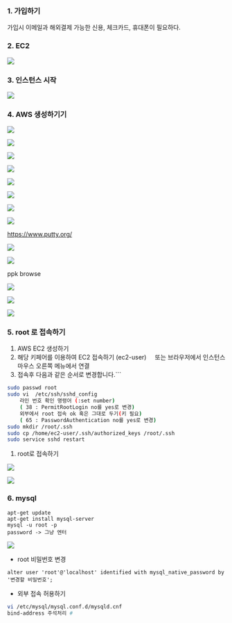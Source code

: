 ### 1. 가입하기
가입시 이메일과 해외결제 가능한 신용, 체크카드, 휴대폰이 필요하다.


### 2. EC2

![](https://i.imgur.com/U3j7x57.png)


### 3. 인스턴스 시작

![](https://i.imgur.com/rVQM226.png)


### 4. AWS 생성하기기

![](https://i.imgur.com/m4fFLVo.png)


![](https://i.imgur.com/58EF64D.png)


![](https://i.imgur.com/XxVvpMB.png)


![](https://i.imgur.com/5dwWAmS.png)


![](https://i.imgur.com/zznjs85.png)


![](https://i.imgur.com/x6jIYXt.png)


![](https://i.imgur.com/QMGRwB0.png)

![](https://i.imgur.com/BrU2Hdw.png)




https://www.putty.org/



![](https://i.imgur.com/49vjAR3.png)


![](https://i.imgur.com/5ETbC7K.png)


ppk browse

![](https://i.imgur.com/Ji8D70R.png)


![](https://i.imgur.com/y6KrxOE.png)


![](https://i.imgur.com/bJV6qPU.png)


### 5. root 로 접속하기
1. AWS EC2 생성하기
2. 해당 키페어를 이용하여 EC2 접속하기 (ec2-user)
    또는 브라우저에서 인스턴스 마우스 오른쪽 메뉴에서 연결
1. 접속후 다음과 같은 순서로 변경합니다.```
```bash
sudo passwd root
sudo vi  /etc/ssh/sshd_config
	라인 번호 확인 명령어 (:set number)
	( 38 : PermitRootLogin no를 yes로 변경) 
	외부에서 root 접속 ok 혹은 그대로 두기(키 필요)
	( 65 : PasswordAuthentication no를 yes로 변경)
sudo mkdir /root/.ssh
sudo cp /home/ec2-user/.ssh/authorized_keys /root/.ssh
sudo service sshd restart
```

1. root로 접속하기

![](https://i.imgur.com/RA5krTB.png)

![](https://i.imgur.com/TuWCHLP.png)



### 6. mysql
```
apt-get update 
apt-get install mysql-server 
mysql -u root -p 
password -> 그냥 엔터
```


![](https://i.imgur.com/xZEDb7G.png)

-  root 비밀번호 변경
```
alter user 'root'@'localhost' identified with mysql_native_password by '변경할 비밀번호';
```

- 외부 접속 허용하기
```bash
vi /etc/mysql/mysql.conf.d/mysqld.cnf
bind-address 주석처리 #
```